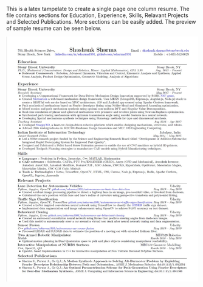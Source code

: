 This is a latex tampelate to create a single page one column resume. The file contains sections for Education, Experience, Skills, Relavant Projects and Selected Publications. More sections can be easily added. The preview of sample resume can be seen below.

<img src="Preview.jpg" width="720" title="Resume Preview"/>